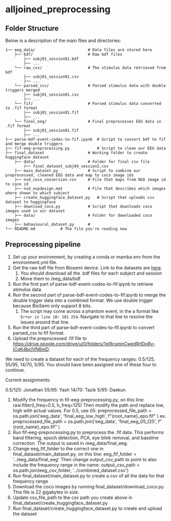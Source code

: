 # alljoined_preprocessing

## Folder Structure

Below is a description of the main files and directories:

    ├── eeg_data/                       # Data files are stored here
        ├── bdf/                        # Raw bdf files
            ├── subj01_session01.bdf
            ├── ...
        └── raw_csv/                    # The stimulus data retrieved from bdf
            ├── subj01_session01.csv
            ├── ...
        └── parsed_csv/                 # Parsed stimulus data with double triggers merged
            ├── subj01_session01.csv
            ├── ...
        └── fif/                        # Parsed stimulus data converted to .fif format
            ├── subj01_session01.fif
            ├── ...
        └── final_eeg/                  # Final preprocesses EEG data in .fif format
            ├── subj01_session01.fif
            ├── ...
    ├── parse-bdf-event-codes-to-fif.ipynb  # Script to convert bdf to fif and merge double triggers
    ├── fif-eeg-preprocessing.py            # Script to clean our EEG data
    ├── final_dataset                   # Working folder to create huggingface dataset
        ├── data/                       # Folder for final csv file
            ├── final_dataset_subj04_session2.csv
        ├── main_dataset.py             # Script to combine our preprocessed, cleaned EEG data and map to coco image ids
        ├── nsd_coco_conversion.csv     # File that maps from NSD image id to coco id
        ├── nsd_expdesign.mat           # File that describes which images where shown to which subject
        ├── create_huggingface_dataset.py   # Script that uploads csv dataset to huggingface
        ├── download_coco.py            # Script that downloads coco images used in our dataset
        ├── data/                       # Folder for downloaded coco images
        ├── behavioural_dataset.py      #
    └── README.md           # The file you're reading now

## Preprocessing pipeline

1. Set up your environment, by creating a conda or mamba env from the environment.yml file.
2. Get the raw bdf file from Biosemi device. Link to the datasets are [here](https://drive.google.com/drive/u/0/folders/1yPFhX04nh2EnHBSEAjHyBmnWpP7oJQ21).
   1. You should download all the .bdf files for each subject and session
   2. Move them to /eeg_data/bdf
3. Run the first part of parse-bdf-event-codes-to-fif.ipynb to retrieve stimulus data
4. Run the second part of parse-bdf-event-codes-to-fif.ipynb to merge the double trigger data into a combined format. We use double trigger because BioSemi only support 8 bits.
   1. The script may come across a phantom event, in the a format like `Error in line 10: 101 254`. Navigate to that line to resolve the issues around that line.
5. Run the third part of parse-bdf-event-codes-to-fif.ipynb to convert parsed_csv to fif format.
6. Upload the preprocessed .fif file to https://drive.google.com/drive/u/0/folders/1gI9csmnCwedRrlDoRy-jCqK4bclVN6mD.

We need to create a dataset for each of the frequency ranges: 0.5/125, 55/95, 14/70, 5/95. You should have been assigned one of these four to continue.

Current assignments:

0.5/125: Jonathan
55/95: Yash
14/70: Tazik
5/95: Daekun

1. Modify the frequency in fif-eeg-preprocessing.py, on this line:
   raw.filter(l_freq=0.5, h_freq=125)
   Then modify the path and replace low, high with actual values. For 0.5, use 05:
   preprocessed_file_path = os.path.join('eeg_data', 'final_eeg_low_high', f"{root_name}\_epo.fif" )
   ex. preprocessed_file_path = os.path.join('eeg_data', 'final_eeg_05_125', f"{root_name}\_epo.fif" )
2. Run fif-eeg-preprocessing.py to preprocess the .fif data. This performs band filtering, epoch detection, PCA, eye blink removal, and baseline correction. The output is saved in /eeg_data/final_eeg.
3. Change eeg_fif_folder to the correct one in final_dataset/main_dataset.py, on this line:
   eeg_fif_folder = '../eeg_data/final_eeg'
   Then change output_csv_path to point to also include the frequency range in the name:
   output_csv_path = os.path.join(eeg_csv_folder, '../combined_dataset.csv')
4. Run final_dataset/main_dataset.py to create a csv of all the data for that frequency range
5. Download the coco images by running final_dataset/download_coco.py. This file is 22 gigabytes in size.
6. Update csv_file_path to the csv path you create above in final_dataset/create_huggingface_dataset.py
7. Run final_dataset/create_huggingface_dataset.py to create and upload the dataset
